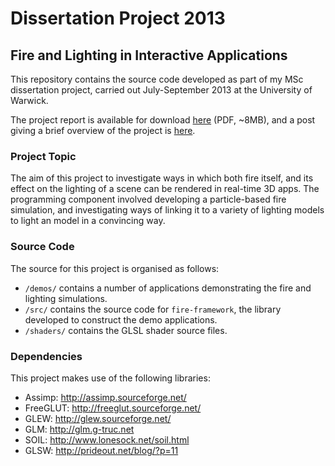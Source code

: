 # Dissertation Project 2013 #
## Fire and Lighting in Interactive Applications ##

This repository contains the source code developed as part of my MSc dissertation project, carried out July-September 2013 at the University of Warwick.

The project report is available for download [here](http://drwalton.github.io/assets/Dissertation/Dissertation.pdf) (PDF, ~8MB), and a post giving a brief overview of the project is [here](http://drwalton.github.io/2013/10/21/dissertation-project.html).

### Project Topic ###

The aim of this project to investigate ways in which both fire itself, and its effect on the lighting of a scene can be rendered in real-time 3D apps. The programming component involved developing a particle-based fire simulation, and investigating ways of linking it to a variety of lighting models to light an model in a convincing way.

### Source Code ###

The source for this project is organised as follows:

* `/demos/` contains a number of applications demonstrating the fire and lighting simulations.
* `/src/` contains the source code for `fire-framework`, the library developed to construct the demo applications.
* `/shaders/` contains the GLSL shader source files.

### Dependencies ###

This project makes use of the following libraries:

* Assimp: http://assimp.sourceforge.net/
* FreeGLUT: http://freeglut.sourceforge.net/
* GLEW: http://glew.sourceforge.net/
* GLM: http://glm.g-truc.net
* SOIL: http://www.lonesock.net/soil.html
* GLSW: http://prideout.net/blog/?p=11
